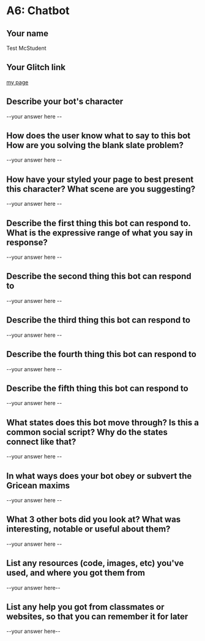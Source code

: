 # A6: Chatbot

## Your name
Test McStudent

## Your Glitch link
[my page](https://galaxykate-a1.glitch.me)


## Describe your bot's character

--your answer here  --

## How does the user know what to say to this bot How are you solving the blank slate problem?

--your answer here  --

## How have your styled your page to best present this character? What scene are you suggesting?

--your answer here  --

## Describe the first thing this bot can respond to.  What is the expressive range of what you say in response?

--your answer here  --


## Describe the second thing this bot can respond to

--your answer here  --


## Describe the third thing this bot can respond to

--your answer here  --



## Describe the fourth thing this bot can respond to

--your answer here  --


## Describe the fifth thing this bot can respond to

--your answer here  --



## What states does this bot move through? Is this a common social script? Why do the states connect like that?

--your answer here  --



## In what ways does your bot obey or subvert the Gricean maxims

--your answer here  --

## What 3 other bots did you look at? What was interesting, notable or useful about them?

--your answer here  --


## List any resources (code, images, etc) you've used, and where you got them from

--your answer here--

## List any help you got from classmates or websites, so that you can remember it for later

--your answer here--